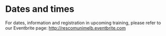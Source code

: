 # Dates and times

For dates, information and registration in upcoming training, please refer to our Eventbrite page: http://rescomunimelb.eventbrite.com







